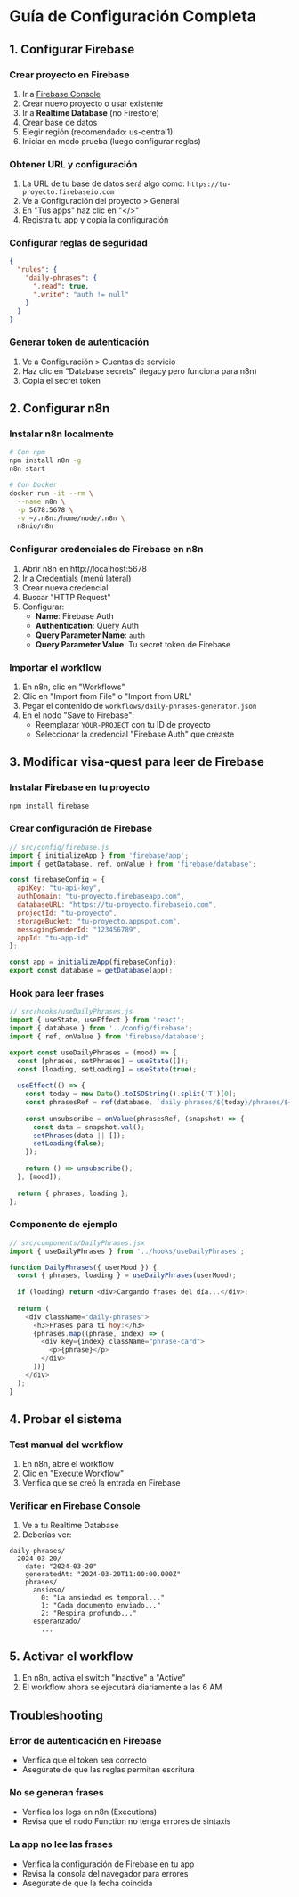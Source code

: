 # Guía de Configuración Completa

## 1. Configurar Firebase

### Crear proyecto en Firebase
1. Ir a [Firebase Console](https://console.firebase.google.com/)
2. Crear nuevo proyecto o usar existente
3. Ir a **Realtime Database** (no Firestore)
4. Crear base de datos
5. Elegir región (recomendado: us-central1)
6. Iniciar en modo prueba (luego configurar reglas)

### Obtener URL y configuración
1. La URL de tu base de datos será algo como: `https://tu-proyecto.firebaseio.com`
2. Ve a Configuración del proyecto > General
3. En "Tus apps" haz clic en "</>"
4. Registra tu app y copia la configuración

### Configurar reglas de seguridad
```json
{
  "rules": {
    "daily-phrases": {
      ".read": true,
      ".write": "auth != null"
    }
  }
}
```

### Generar token de autenticación
1. Ve a Configuración > Cuentas de servicio
2. Haz clic en "Database secrets" (legacy pero funciona para n8n)
3. Copia el secret token

## 2. Configurar n8n

### Instalar n8n localmente
```bash
# Con npm
npm install n8n -g
n8n start

# Con Docker
docker run -it --rm \
  --name n8n \
  -p 5678:5678 \
  -v ~/.n8n:/home/node/.n8n \
  n8nio/n8n
```

### Configurar credenciales de Firebase en n8n
1. Abrir n8n en http://localhost:5678
2. Ir a Credentials (menú lateral)
3. Crear nueva credencial
4. Buscar "HTTP Request"
5. Configurar:
   - **Name**: Firebase Auth
   - **Authentication**: Query Auth
   - **Query Parameter Name**: `auth`
   - **Query Parameter Value**: Tu secret token de Firebase

### Importar el workflow
1. En n8n, clic en "Workflows"
2. Clic en "Import from File" o "Import from URL"
3. Pegar el contenido de `workflows/daily-phrases-generator.json`
4. En el nodo "Save to Firebase":
   - Reemplazar `YOUR-PROJECT` con tu ID de proyecto
   - Seleccionar la credencial "Firebase Auth" que creaste

## 3. Modificar visa-quest para leer de Firebase

### Instalar Firebase en tu proyecto
```bash
npm install firebase
```

### Crear configuración de Firebase
```javascript
// src/config/firebase.js
import { initializeApp } from 'firebase/app';
import { getDatabase, ref, onValue } from 'firebase/database';

const firebaseConfig = {
  apiKey: "tu-api-key",
  authDomain: "tu-proyecto.firebaseapp.com",
  databaseURL: "https://tu-proyecto.firebaseio.com",
  projectId: "tu-proyecto",
  storageBucket: "tu-proyecto.appspot.com",
  messagingSenderId: "123456789",
  appId: "tu-app-id"
};

const app = initializeApp(firebaseConfig);
export const database = getDatabase(app);
```

### Hook para leer frases
```javascript
// src/hooks/useDailyPhrases.js
import { useState, useEffect } from 'react';
import { database } from '../config/firebase';
import { ref, onValue } from 'firebase/database';

export const useDailyPhrases = (mood) => {
  const [phrases, setPhrases] = useState([]);
  const [loading, setLoading] = useState(true);
  
  useEffect(() => {
    const today = new Date().toISOString().split('T')[0];
    const phrasesRef = ref(database, `daily-phrases/${today}/phrases/${mood}`);
    
    const unsubscribe = onValue(phrasesRef, (snapshot) => {
      const data = snapshot.val();
      setPhrases(data || []);
      setLoading(false);
    });
    
    return () => unsubscribe();
  }, [mood]);
  
  return { phrases, loading };
};
```

### Componente de ejemplo
```javascript
// src/components/DailyPhrases.jsx
import { useDailyPhrases } from '../hooks/useDailyPhrases';

function DailyPhrases({ userMood }) {
  const { phrases, loading } = useDailyPhrases(userMood);
  
  if (loading) return <div>Cargando frases del día...</div>;
  
  return (
    <div className="daily-phrases">
      <h3>Frases para ti hoy:</h3>
      {phrases.map((phrase, index) => (
        <div key={index} className="phrase-card">
          <p>{phrase}</p>
        </div>
      ))}
    </div>
  );
}
```

## 4. Probar el sistema

### Test manual del workflow
1. En n8n, abre el workflow
2. Clic en "Execute Workflow"
3. Verifica que se creó la entrada en Firebase

### Verificar en Firebase Console
1. Ve a tu Realtime Database
2. Deberías ver:
```
daily-phrases/
  2024-03-20/
    date: "2024-03-20"
    generatedAt: "2024-03-20T11:00:00.000Z"
    phrases/
      ansioso/
        0: "La ansiedad es temporal..."
        1: "Cada documento enviado..."
        2: "Respira profundo..."
      esperanzado/
        ...
```

## 5. Activar el workflow
1. En n8n, activa el switch "Inactive" a "Active"
2. El workflow ahora se ejecutará diariamente a las 6 AM

## Troubleshooting

### Error de autenticación en Firebase
- Verifica que el token sea correcto
- Asegúrate de que las reglas permitan escritura

### No se generan frases
- Verifica los logs en n8n (Executions)
- Revisa que el nodo Function no tenga errores de sintaxis

### La app no lee las frases
- Verifica la configuración de Firebase en tu app
- Revisa la consola del navegador para errores
- Asegúrate de que la fecha coincida